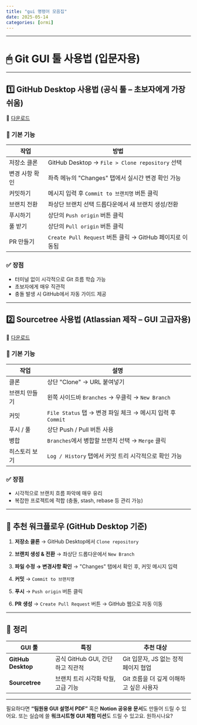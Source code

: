```yaml
---
title: "gui 명령어 모음집"
date: 2025-05-14
categories: [ormi]
---
```


---

# 🖱 Git GUI 툴 사용법 (입문자용)

---

## 1️⃣ GitHub Desktop 사용법 (공식 툴 – 초보자에게 가장 쉬움)

🔗 [다운로드](https://desktop.github.com/)

### 🔧 기본 기능

| 작업       | 방법                                            |
| -------- | --------------------------------------------- |
| 저장소 클론   | GitHub Desktop → `File > Clone repository` 선택 |
| 변경 사항 확인 | 좌측 메뉴의 "Changes" 탭에서 실시간 변경 확인 가능             |
| 커밋하기     | 메시지 입력 후 `Commit to 브랜치명` 버튼 클릭               |
| 브랜치 전환   | 좌상단 브랜치 선택 드롭다운에서 새 브랜치 생성/전환                 |
| 푸시하기     | 상단의 `Push origin` 버튼 클릭                       |
| 풀 받기     | 상단의 `Pull origin` 버튼 클릭                       |
| PR 만들기   | `Create Pull Request` 버튼 클릭 → GitHub 페이지로 이동됨 |

### ✅ 장점

* 터미널 없이 시각적으로 Git 흐름 학습 가능
* 초보자에게 매우 직관적
* 충돌 발생 시 GitHub에서 자동 가이드 제공

---

## 2️⃣ Sourcetree 사용법 (Atlassian 제작 – GUI 고급자용)

🔗 [다운로드](https://www.sourcetreeapp.com/)

### 🔧 기본 기능

| 작업      | 설명                                             |
| ------- | ---------------------------------------------- |
| 클론      | 상단 "Clone" → URL 붙여넣기                          |
| 브랜치 만들기 | 왼쪽 사이드바 `Branches` → 우클릭 → `New Branch`        |
| 커밋      | `File Status` 탭 → 변경 파일 체크 → 메시지 입력 후 `Commit` |
| 푸시 / 풀  | 상단 Push / Pull 버튼 사용                           |
| 병합      | `Branches`에서 병합할 브랜치 선택 → `Merge` 클릭           |
| 히스토리 보기 | `Log / History` 탭에서 커밋 트리 시각적으로 확인 가능          |

### ✅ 장점

* 시각적으로 브랜치 흐름 파악에 매우 유리
* 복잡한 프로젝트에 적합 (충돌, stash, rebase 등 관리 가능)

---

## 🎯 추천 워크플로우 (GitHub Desktop 기준)

1. **저장소 클론**
   → GitHub Desktop에서 `Clone repository`

2. **브랜치 생성 & 전환**
   → 좌상단 드롭다운에서 `New Branch`

3. **파일 수정 → 변경사항 확인**
   → "Changes" 탭에서 확인 후, 커밋 메시지 입력

4. **커밋**
   → `Commit to 브랜치명`

5. **푸시**
   → `Push origin` 버튼 클릭

6. **PR 생성**
   → `Create Pull Request` 버튼 → GitHub 웹으로 자동 이동

---

## 📝 정리

| GUI 툴              | 특징                      | 추천 대상                    |
| ------------------ | ----------------------- | ------------------------ |
| **GitHub Desktop** | 공식 GitHub GUI, 간단하고 직관적 | Git 입문자, JS 없는 정적 페이지 협업 |
| **Sourcetree**     | 브랜치 트리 시각화 탁월, 고급 기능    | Git 흐름을 더 깊게 이해하고 싶은 사용자 |

---

필요하다면 **“팀원용 GUI 설명서 PDF”** 혹은 **Notion 공유용 문서**도 만들어 드릴 수 있어요.
또는 실습에 쓸 **워크시트형 GUI 체험 미션**도 드릴 수 있고요. 원하시나요?
